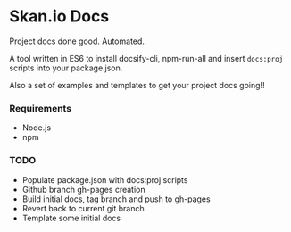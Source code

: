 # Skan.io Docs

Project docs done good. Automated.

A tool written in ES6 to install docsify-cli, npm-run-all and insert `docs:proj` scripts into your package.json.

Also a set of examples and templates to get your project docs going!!

### Requirements

- Node.js
- npm

### TODO

- Populate package.json with docs:proj scripts
- Github branch gh-pages creation
- Build initial docs, tag branch and push to gh-pages
- Revert back to current git branch
- Template some initial docs
